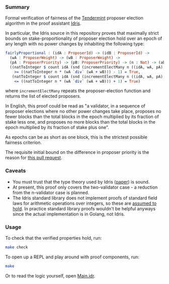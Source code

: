 ### Summary

Formal verification of fairness of the [Tendermint](https://github.com/tendermint/tendermint) proposer election algorithm in the proof assistant [Idris](https://idris-lang.org).

In particular, the Idris source in this repository proves that maximally strict bounds on stake-proportionality of proposer election hold over an epoch of any length with no power changes by inhabiting the following type:

```idris
fairlyProportional : (idA : ProposerId) -> (idB : ProposerId) ->
  (wA : ProposerWeight) -> (wB : ProposerWeight) ->
  (pA : ProposerPriority) -> (pB: ProposerPriority) -> (n : Nat) -> (abs (pA - pB) <= (wA + wB)) ->
  ((natToInteger $ count idA (snd (incrementElectMany n ((idA, wA, pA), (idB, wB, pB)))))
    >= ((natToInteger n * (wA `div` (wA + wB))) - 1) = True,
   (natToInteger $ count idA (snd (incrementElectMany n ((idA, wA, pA), (idB, wB, pB)))))
    <= ((natToInteger n * (wA `div` (wA + wB))) + 1) = True)
```

where `incrementElectMany` repeats the proposer-election function and returns the list of elected proposers.

In English, this proof could be read as "a validator, in a sequence of proposer elections where no other power
changes take place, proposes no fewer blocks than the total blocks in the epoch multiplied by its fraction of stake
less one, and proposes no more blocks than the total blocks in the epoch multiplied by its fraction of stake plus one".

As epochs can be as short as one block, this is the strictest possible fairness criterion.

The requisite initial bound on the difference in proposer priority is the reason for [this pull request](https://github.com/tendermint/tendermint/pull/3049).

### Caveats

- You must trust that the type theory used by Idris ([paper](https://pdfs.semanticscholar.org/1407/220ca09070233dca256433430d29e5321dc2.pdf)) is sound.
- At present, this proof only covers the two-validator case - a reduction from the n-validator case is planned.
- The Idris standard library does not implement proofs of standard field laws for arithmetic operations over integers, so these are [assumed to hold](src/Types.idr).
  In practice standard library proofs wouldn't be helpful anyways since the actual implementation is in Golang, not Idris.

### Usage

To check that the verified properties hold, run:

```bash
make check
```

To open up a REPL and play around with proof components, run:

```bash
make
```

Or to read the logic yourself, open [Main.idr](src/Main.idr).
